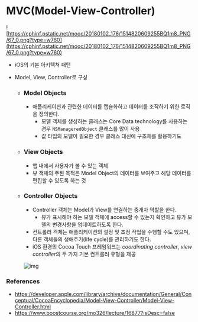 # MVC(Model-View-Controller)

![https://cphinf.pstatic.net/mooc/20180102_176/1514820609255BQ1m8_PNG/67_0.png?type=w760](https://cphinf.pstatic.net/mooc/20180102_176/1514820609255BQ1m8_PNG/67_0.png?type=w760)

- iOS의 기본 아키텍쳐 패턴

- Model, View, Controller로 구성

  - ### Model Objects

    - 애플리케이션과 관련한 데이터를 캡슐화하고 데이터를 조작하기 위한 로직을 정의한다. 
      - 모델 객체를 생성하는 클래스는 Core Data technology를 사용하는 경우 `NSManageredObject` 클래스를 많이 사용
      - 값 타입의 모델이 필요한 경우 클래스 대신에 구조체를 활용하기도

  - ### View Objects

    - 앱 내에서 사용자가 볼 수 있는 객체
    - 뷰 객체의 주된 목적은 Model Object의 데이터를 보여주고 해당 데이터를 편집할 수 있도록 하는 것

  - ### Controller Objects

    - Controller 객체는 Model과 View를 연결하는 중개자 역할을 한다.
      - 뷰가 표시해야 하는 모델 객체에 access할 수 있는지 확인하고 뷰가 모델의 변경사항을 업데이트하도록 한다. 
    - 컨트롤러 객체는 애플리케이션의 설정 및 조정 작업을 수행할 수도 있으며, 다른 객체들의 생애주기(life cycle)를 관리하기도 한다.
    -  iOS 환경의 Cocoa Touch 프레임워크는 *coordinating controller*, *view controller*의 두 가지 기본 컨트롤러 유형을 제공

    ![img](https://cphinf.pstatic.net/mooc/20180102_77/1514820625391eR7Yt_PNG/67_2.png?type=w760)





### References

- https://developer.apple.com/library/archive/documentation/General/Conceptual/CocoaEncyclopedia/Model-View-Controller/Model-View-Controller.html
- https://www.boostcourse.org/mo326/lecture/16877?isDesc=false